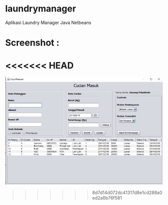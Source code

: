 # laundrymanager
Aplikasi Laundry Manager Java Netbeans


# Screenshot : 
<<<<<<< HEAD
=======
![Screenshoot](Screenshot_1.jpg)
>>>>>>> 8d7d14d072dc41317d8e1cd288a0ed2a6b76f581
